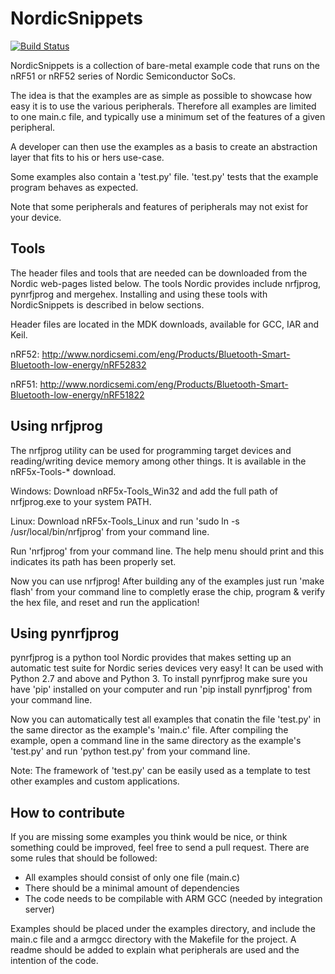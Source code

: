 # NordicSnippets
[![Build Status](https://travis-ci.org/andenore/NordicSnippets.svg)](https://travis-ci.org/andenore/NordicSnippets)

NordicSnippets is a collection of bare-metal example code that runs on the nRF51 or nRF52 series of Nordic Semiconductor SoCs.

The idea is that the examples are as simple as possible to showcase how easy it is to use the various peripherals. Therefore all examples are limited to one main.c file, and typically use a minimum set of the features of a given peripheral.

A developer can then use the examples as a basis to create an abstraction layer that fits to his or hers use-case.

Some examples also contain a 'test.py' file. 'test.py' tests that the example program behaves as expected.

Note that some peripherals and features of peripherals may not exist for your device.

## Tools
The header files and tools that are needed can be downloaded from the Nordic web-pages listed below. The tools Nordic provides include nrfjprog, pynrfjprog and mergehex. Installing and using these tools with NordicSnippets is described in below sections.

Header files are located in the MDK downloads, available for GCC, IAR and Keil.

nRF52: http://www.nordicsemi.com/eng/Products/Bluetooth-Smart-Bluetooth-low-energy/nRF52832

nRF51: http://www.nordicsemi.com/eng/Products/Bluetooth-Smart-Bluetooth-low-energy/nRF51822

## Using nrfjprog
The nrfjprog utility can be used for programming target devices and reading/writing device memory among other things. It is available in the nRF5x-Tools-* download.

Windows:
	Download nRF5x-Tools_Win32 and add the full path of nrfjprog.exe to your system PATH.

Linux:
	Download nRF5x-Tools_Linux and run 'sudo ln -s <path to nrfjprog.exe> /usr/local/bin/nrfjprog' from your command line.

Run 'nrfjprog' from your command line. The help menu should print and this indicates its path has been properly set.

Now you can use nrfjprog! After building any of the examples just run 'make flash' from your command line to completly erase the chip, program & verify the hex file, and reset and run the application!

## Using pynrfjprog
pynrfjprog is a python tool Nordic provides that makes setting up an automatic test suite for Nordic series devices very easy! It can be used with Python 2.7 and above and Python 3. To install pynrfjprog make sure you have 'pip' installed on your computer and run 'pip install pynrfjprog' from your command line.

Now you can automatically test all examples that conatin the file 'test.py' in the same director as the example's 'main.c' file. After compiling the example, open a command line in the same directory as the example's 'test.py' and run 'python test.py' from your command line.

Note: The framework of 'test.py' can be easily used as a template to test other examples and custom applications.

## How to contribute
If you are missing some examples you think would be nice, or think something could be improved, feel free to send a pull request.
There are some rules that should be followed:
* All examples should consist of only one file (main.c)
* There should be a minimal amount of dependencies 
* The code needs to be compilable with ARM GCC (needed by integration server)

Examples should be placed under the examples directory, and include the main.c file and a armgcc directory with the Makefile for the project. A readme should be added to explain what peripherals are used and the intention of the code.
 

